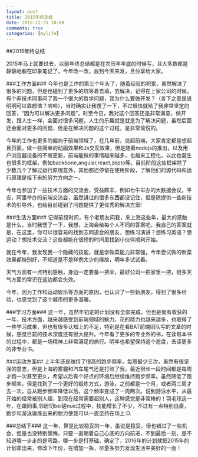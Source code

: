 ```yaml
---
layout: post
title: 2015年终总结
date: 2015-12-31 10:00
comments: true
categories: [mylife]
---
```

 

##2015年终总结

2015年马上就要过去，以前年终总结都是在农历年年底的时候写，且大多数都是静静地躺在印象笔记了，今年改一改，放到今天来发，且分享给大家。

###工作方面###
今年也是工作的第三个年头了，随着经验的积累，虽然解决了很多的问题，但是也碰到了更多的坑等着去填，去解决，记得在上家公司的时候，有个非技术同事问了我一个很大的哲学问题，我为什么要做开发？（言下之意是说明明可以靠颜值？哈哈），当时确实让我愣了一下，不过很快就给了我非常坚定的回答，“因为可以解决更多问题”，时至今日，我对这个回答还是非常满意，做开发，跟人生一样，会面对很多问题，人生的乐趣就是就是为了解决问题，虽然后面还会面对更多的问题，但是在解决问题的这个过程，是非常愉悦的。

今年的工作也更多的偏向于前端领域了，在几年前，说起前端，大家肯定都是想起且页面，做一些简单的动画效果和Js交互效果，但是随着nodejs的推出，以及用户浏览器设备的不断更新，前端能做的事情越来越多，也越来工程化，以此也诞生也很多的框架，例如backbone,angular,react,zepto等。目前阶段这些框架除了少数几个了解过运行原理意外，其他都还停留在使用阶段，了解他们的源代码和运行原理是接下来的努力方向之一。

今年也参加了一些技术方面的交流会，受益颇丰，例如七牛举办的大数据会议，平安，阿里举办的前端交流会，虽然讲过的很多东西都没记住，但是除提供一些新技术的引导外，也给目前碰到了问题提供了更优秀的解决方案!

###生活方面###
记得前段时间，有个老朋友问我，来上海这些年，最大的感触是什么，当时我愣了一下，我想，上海会给每个人不同的答案吧，我自己的答案就是，在这里，你可以很容易的找到志同道合的朋友，想练习演讲？想练习英语？想运动？想技术交流？这些都能在很短的时间里找到小伙伴顺利开始。

就在今年，我发现我一个隐藏的技能，就是学做菜能力非常强，今年尝试做的新菜效果都特别好，不知道是不是样例太少的缘故，明年多试试看。

天气方面有一点特别感触，身边一定要备一把伞，最好公司一把家里一把，很多天气方面的常识在这边都会失效。

今年，因为工作和运动娱乐等方面的原因，也认识了一些新朋友，得到了很多经验，也感觉到了这个城市的更多温暖。

###学习方面###
这一年，虽然年初定的计划没有全部完成，但也是很有收获的一年，技术方面，越来越感受到前端领域的魅力，花的精力也越来越多，也取得了一些学习成果，但也有很多认知上的不足，特别是在看BAT前端团队写的文章的时候，感觉目前的技术深度还有很大提升。今年看了更多的专业外的书，在读每本书的过程中，都是一场精神上非常满足的旅行。明年也希望保持这个态度，去读更多的非专业书。

###运动方面##
上半年还是维持了很高的跑步频率，每周最少三次，虽然有很坚强的意志，但是上海的雾霾和汽车尾气还是打败了我，最近很长一段时间都是每周才跑一次甚至更久，希望以后有个好点的环境后继续维持跑步频率。虽然降低了跑步频率，但是找到了一个更好的锻炼方式，游泳。之前都是一个月，或者两三周才去一次，自从跑步频率降低以后，这个频率变成了一周两次。说到游泳水平，从最开始的经常被别人超，到现在经常需要超别人，这种感觉是非常棒的！羽毛球这一年，在跟同事,邻居切bei磋nue过程中，技能增长了不少，不过有一点特别自豪，跑步和游泳锻炼出来的耐力使我可以一直坚持在场上:D.

###总结下###
这一年，算是比较稳妥的一年，虽说是稳妥，但也错过了一些机会，但是也没特别懊悔，只要一直朝着自己心底的方向前进，不到最后一刻，是不知道哪一步走的是弯路，哪一步是打基础。确定了，2016年的计划就把2015年的计划拿出来，修改下年份，在增加一条，尽量多努力发现生活中美好的一面！










 